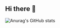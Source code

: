 ## Hi there 👋
![Anurag's GitHub stats](https://github-readme-stats.vercel.app/api?username=MEMZ-JJY)
